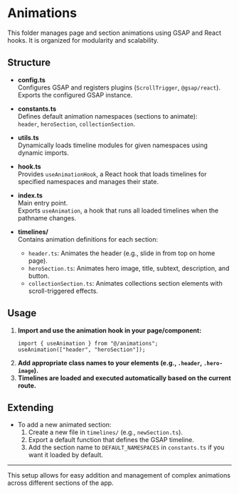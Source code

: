 # Animations

This folder manages page and section animations using GSAP and React hooks. It is organized for modularity and scalability.

## Structure

- **config.ts**  
  Configures GSAP and registers plugins (`ScrollTrigger`, `@gsap/react`).  
  Exports the configured GSAP instance.

- **constants.ts**  
  Defines default animation namespaces (sections to animate):  
  `header`, `heroSection`, `collectionSection`.

- **utils.ts**  
  Dynamically loads timeline modules for given namespaces using dynamic imports.

- **hook.ts**  
  Provides `useAnimationHook`, a React hook that loads timelines for specified namespaces and manages their state.

- **index.ts**  
  Main entry point.  
  Exports `useAnimation`, a hook that runs all loaded timelines when the pathname changes.

- **timelines/**  
  Contains animation definitions for each section:
  - `header.ts`: Animates the header (e.g., slide in from top on home page).
  - `heroSection.ts`: Animates hero image, title, subtext, description, and button.
  - `collectionSection.ts`: Animates collections section elements with scroll-triggered effects.

## Usage

1. **Import and use the animation hook in your page/component:**
   ```tsx
   import { useAnimation } from "@/animations";
   useAnimation(["header", "heroSection"]);
   ```
2. **Add appropriate class names to your elements (e.g., `.header`, `.hero-image`).**
3. **Timelines are loaded and executed automatically based on the current route.**

## Extending

- To add a new animated section:
  1. Create a new file in `timelines/` (e.g., `newSection.ts`).
  2. Export a default function that defines the GSAP timeline.
  3. Add the section name to `DEFAULT_NAMESPACES` in `constants.ts` if you want it loaded by default.

---

This setup allows for easy addition and management of complex animations across different sections of the app.

